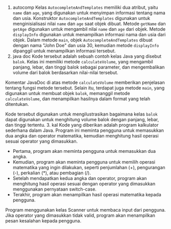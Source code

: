 1. autocomp
Kelas `AutocompleteAndTemplates` memiliki dua atribut, yaitu `name` dan `age`, yang digunakan untuk menyimpan informasi tentang nama dan usia. Konstruktor `AutocompleteAndTemplates` digunakan untuk menginisialisasi nilai `name` dan `age` saat objek dibuat. Metode `getName` dan `getAge` digunakan untuk mengambil nilai `name` dan `age` dari objek. Metode `displayInfo` digunakan untuk menampilkan informasi nama dan usia dari objek. Dalam metode `main`, objek `AutocompleteAndTemplates` dibuat dengan nama "John Doe" dan usia 30, kemudian metode `displayInfo` dipanggil untuk menampilkan informasi tersebut.
2. java doc
Kode tersebut adalah sebuah contoh kelas Java yang disebut `balok`. Kelas ini memiliki metode `calculateVolume`, yang mengambil panjang, lebar, dan tinggi balok sebagai parameter, dan mengembalikan volume dari balok berdasarkan nilai-nilai tersebut. 

Komentar JavaDoc di atas metode `calculateVolume` memberikan penjelasan tentang fungsi metode tersebut. Selain itu, terdapat juga metode `main`, yang digunakan untuk membuat objek `balok`, memanggil metode `calculateVolume`, dan menampilkan hasilnya dalam format yang telah ditentukan. 

Kode tersebut digunakan untuk mengilustrasikan bagaimana kelas `balok` dapat digunakan untuk menghitung volume balok dengan panjang, lebar, dan tinggi tertentu.
3. kal
Kode yang diberikan adalah program kalkulator sederhana dalam Java. Program ini meminta pengguna untuk memasukkan dua angka dan operator matematika, kemudian menghitung hasil operasi sesuai operator yang dimasukkan.

- Pertama, program akan meminta pengguna untuk memasukkan dua angka.
- Kemudian, program akan meminta pengguna untuk memilih operasi matematika yang ingin dilakukan, seperti penjumlahan (+), pengurangan (-), perkalian (*), atau pembagian (/).
- Setelah mendapatkan kedua angka dan operator, program akan menghitung hasil operasi sesuai dengan operator yang dimasukkan menggunakan pernyataan switch-case.
- Terakhir, program akan menampilkan hasil operasi matematika kepada pengguna.

Program menggunakan kelas Scanner untuk membaca input dari pengguna. Jika operator yang dimasukkan tidak valid, program akan menampilkan pesan kesalahan kepada pengguna.